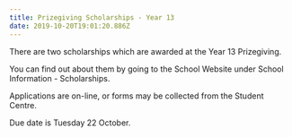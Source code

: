 ```yaml
---
title: Prizegiving Scholarships - Year 13
date: 2019-10-20T19:01:20.886Z
---
```

There are two scholarships which are awarded at the Year 13 Prizegiving. 

You can find out about them by going to the School Website under School Information - Scholarships. 

Applications are on-line, or forms may be collected from the Student Centre. 

Due date is Tuesday 22 October.
